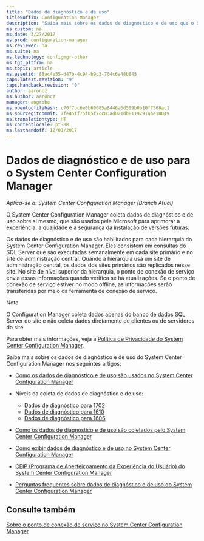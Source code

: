 ```yaml
---
title: "Dados de diagnóstico e de uso"
titleSuffix: Configuration Manager
description: "Saiba mais sobre os dados de diagnóstico e de uso que o System Center Configuration Manager coleta sobre si mesmo."
ms.custom: na
ms.date: 3/27/2017
ms.prod: configuration-manager
ms.reviewer: na
ms.suite: na
ms.technology: configmgr-other
ms.tgt_pltfrm: na
ms.topic: article
ms.assetid: 88ac4e55-d47b-4c94-b9c3-704c6a48b845
caps.latest.revision: "9"
caps.handback.revision: "0"
author: aaroncz
ms.author: aaroncz
manager: angrobe
ms.openlocfilehash: c70f7bc6e0b69685a8446a6d599b0b10f7508ac1
ms.sourcegitcommit: 7fe45ff75f05f7cc03ad021db8119791abe18049
ms.translationtype: HT
ms.contentlocale: pt-BR
ms.lasthandoff: 12/01/2017
---
```

# <a name="diagnostics-and-usage-data-for-system-center-configuration-manager"></a>Dados de diagnóstico e de uso para o System Center Configuration Manager

*Aplica-se a: System Center Configuration Manager (Branch Atual)*

O System Center Configuration Manager coleta dados de diagnóstico e de uso sobre si mesmo, que são usados pela Microsoft para aprimorar a experiência, a qualidade e a segurança da instalação de versões futuras.  

 Os dados de diagnóstico e de uso são habilitados para cada hierarquia do System Center Configuration Manager. Eles consistem em consultas do SQL Server que são executadas semanalmente em cada site primário e no site de administração central. Quando a hierarquia usa um site de administração central, os dados dos sites primários são replicados nesse site. No site de nível superior da hierarquia, o ponto de conexão de serviço envia essas informações quando verifica se há atualizações. Se o ponto de conexão de serviço estiver no modo offline, as informações serão transferidas por meio da ferramenta de conexão de serviço.  

> [!NOTE]  
>  O Configuration Manager coleta dados apenas do banco de dados SQL Server do site e não coleta dados diretamente de clientes ou de servidores do site.  

 Para obter mais informações, veja a [Política de Privacidade do System Center Configuration Manager](http://go.microsoft.com/fwlink/?LinkID=626527).  

 Saiba mais sobre os dados de diagnóstico e de uso do System Center Configuration Manager nos seguintes artigos:  

-   [Como os dados de diagnóstico e de uso são usados no System Center Configuration Manager](../../../core/plan-design/diagnostics/how-diagnostics-and-usage-data-is-used.md)  

-   Níveis da coleta de dados de diagnóstico e de uso:
    - [Dados de diagnóstico para 1702](/sccm/core/plan-design/diagnostics/levels-of-diagnostic-usage-data-collection-1702)      
    - [Dados de diagnóstico para 1610](/sccm/core/plan-design/diagnostics/levels-of-diagnostic-usage-data-collection-1610)  
    - [Dados de diagnóstico para 1606](/sccm/core/plan-design/diagnostics/levels-of-diagnostic-usage-data-collection-1606)    

<!--
    - [Diagnostic data for 1602](/sccm/core/plan-design/diagnostics/levels-of-diagnostic-usage-data-collection-1602)
    - [Diagnostic data for  1511](/sccm/core/plan-design/diagnostics/levels-of-diagnostic-usage-data-collection-1511)
-->

-   [Como os dados de diagnóstico e de uso são coletados pelo System Center Configuration Manager](../../../core/plan-design/diagnostics/how-diagnostics-and-usage-data-is-collected.md)  

-   [Como exibir dados de diagnóstico e de uso no System Center Configuration Manager](../../../core/plan-design/diagnostics/view-diagnostics-and-usage-data.md)  

-   [CEIP (Programa de Aperfeiçoamento da Experiência do Usuário) do System Center Configuration Manager](../../../core/plan-design/diagnostics/customer-experience-improvement-program-ceip.md)  

-   [Perguntas frequentes sobre dados de diagnóstico e de uso do System Center Configuration Manager](../../../core/understand/frequently-asked-questions-about-diagnostics-and-usage-data.md)  

## <a name="see-also"></a>Consulte também  
 [Sobre o ponto de conexão de serviço no System Center Configuration Manager](../../../core/servers/deploy/configure/about-the-service-connection-point.md)
